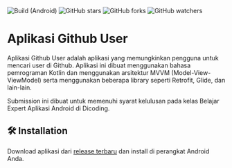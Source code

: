 
![Build (Android)](https://github.com/nizarfadlan/Aplikasi-Github-User/workflows/Android/badge.svg)
![GitHub stars](https://img.shields.io/github/stars/nizarfadlan/Aplikasi-Github-User?style=social)
![GitHub forks](https://img.shields.io/github/forks/nizarfadlan/Aplikasi-Github-User?style=social)
![GitHub watchers](https://img.shields.io/github/watchers/nizarfadlan/Aplikasi-Github-User?style=social)

# Aplikasi Github User

Aplikasi Github User adalah aplikasi yang memungkinkan pengguna untuk mencari user di Github. Aplikasi ini dibuat menggunakan bahasa pemrograman Kotlin dan menggunakan arsitektur MVVM (Model-View-ViewModel) serta menggunakan beberapa library seperti Retrofit, Glide, dan lain-lain.

Submission ini dibuat untuk memenuhi syarat kelulusan pada kelas Belajar Expert Aplikasi Android di Dicoding.

## 🛠️ Installation

Download aplikasi dari [release terbaru](https://github.com/nizarfadlan/Aplikasi-Github-User/releases/latest) dan install di perangkat Android Anda.
